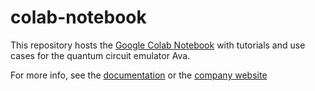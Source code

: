 # colab-notebook

This repository hosts the [Google Colab Notebook](https://colab.research.google.com/github/fermioniq/colab-notebook/blob/main/colab/fermioniq-tutorials.ipynb) with tutorials and use cases for the quantum circuit emulator Ava.

For more info, see the [documentation](https://docs.fermioniq.com/) or the [company website](https://www.fermioniq.com/)
